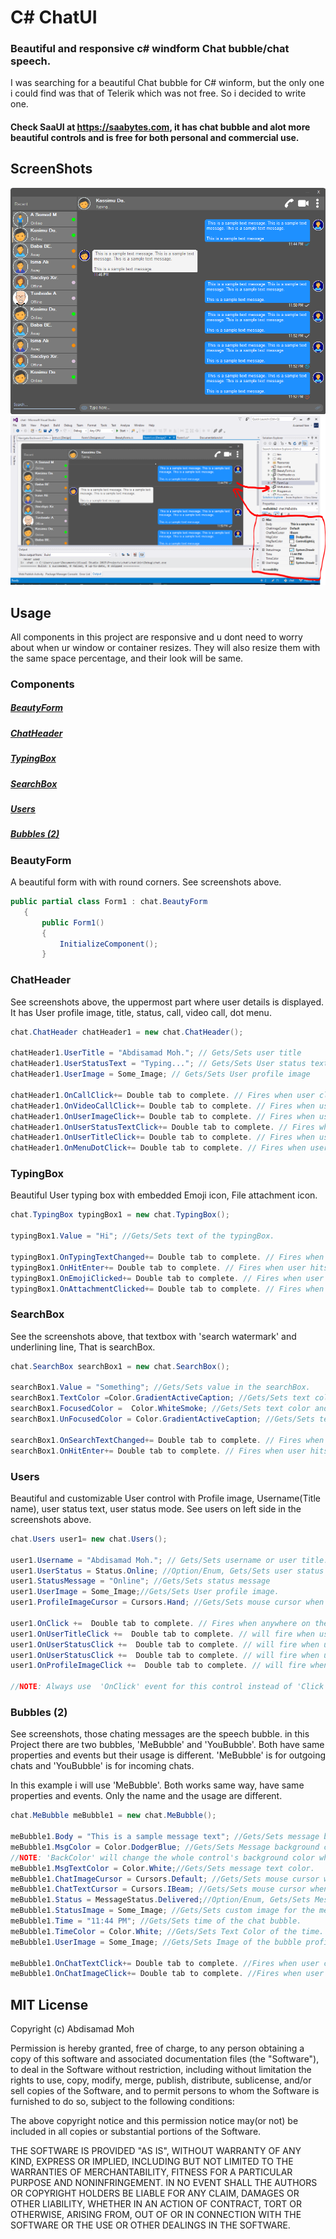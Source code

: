 # C# ChatUI
### Beautiful and responsive c# windform Chat bubble/chat speech.
I was searching for a beautiful Chat bubble for C# winform, but the only one i could find was that of Telerik which was not free. So i decided to write one.

#### Check SaaUI at <a href="https://saabytes.com">https://saabytes.com</a>, it has chat bubble and alot more beautiful controls and is free for both personal and commercial use.
## ScreenShots

![Alt text](https://github.com/AbdisamadMoh/CSharp-ChatUI-Winforms/blob/master/Scr1.PNG?raw=true "")
![Alt text](https://github.com/AbdisamadMoh/CSharp-ChatUI-Winforms/blob/master/Scr2.PNG?raw=true "")


## Usage

All components in this project are responsive and u dont need to worry about when ur window or container resizes. They will also resize them with the same space percentage, and their look will be same.



### Components
##### <a href="#BeautyForm">BeautyForm</a>
##### <a href="#ChatHeader">ChatHeader</a>
##### <a href="#TypingBox">TypingBox</a>
##### <a href="#SearchBox">SearchBox</a>
##### <a href="#Users">Users</a>
##### <a href="#Bubbles">Bubbles (2)</a>

### <div id="BeautyForm"> BeautyForm</div>
A beautiful form with with round corners. See screenshots above.
 ``` C#
public partial class Form1 : chat.BeautyForm
    {
        public Form1()
        {
            InitializeComponent();
        }
```
### <div id="#ChatHeader">ChatHeader</div>
See screenshots above, the uppermost part where user details is displayed. It has User profile image, title, status, call, video call, dot menu.

 ``` C#
chat.ChatHeader chatHeader1 = new chat.ChatHeader();

chatHeader1.UserTitle = "Abdisamad Moh."; // Gets/Sets user title
chatHeader1.UserStatusText = "Typing..."; // Gets/Sets User status text.
chatHeader1.UserImage = Some_Image; // Gets/Sets User profile image

chatHeader1.OnCallClick+= Double tab to complete. // Fires when user clicks  Call icon
chatHeader1.OnVideoCallClick+= Double tab to complete. // Fires when user clicks Video Call icon
chatHeader1.OnUserImageClick+= Double tab to complete. // Fires when user clicks  Profile Image
chatHeader1.OnUserStatusTextClick+= Double tab to complete. // Fires when user clicks User status Text
chatHeader1.OnUserTitleClick+= Double tab to complete. // Fires when user clicks User Title Text
chatHeader1.OnMenuDotClick+= Double tab to complete. // Fires when user clicks Dot menu

```

### <div id="#TypingBox">TypingBox</div>
Beautiful User typing box with embedded Emoji icon, File attachment icon.

 ``` C#
 chat.TypingBox typingBox1 = new chat.TypingBox();

typingBox1.Value = "Hi"; //Gets/Sets text of the typingBox.

typingBox1.OnTypingTextChanged+= Double tab to complete. // Fires when user writes something into the typingBox. This fires per character.
typingBox1.OnHitEnter+= Double tab to complete. // Fires when user hits ENTER key while the typingBox is focused. This fires before newline is created in the typingBox. SHIFT+ENTER will also create newline without firing this event.
typingBox1.OnEmojiClicked+= Double tab to complete. // Fires when user clicks Emoji icon in the typingBox.
typingBox1.OnAttachmentClicked+= Double tab to complete. // Fires when user clicks File attachment icon in the typingBox.

```

### <div id="#SearchBox">SearchBox</div>
See the screenshots above, that textbox with 'search watermark' and underlining line, That is  searchBox.

 ``` C#
chat.SearchBox searchBox1 = new chat.SearchBox();

searchBox1.Value = "Something"; //Gets/Sets value in the searchBox.
searchBox1.TextColor =Color.GradientActiveCaption; //Gets/Sets text color and the bottom line color of the searchBox.
searchBox1.FocusedColor =  Color.WhiteSmoke; //Gets/Sets text color and the bottom line color of the searchBox when it is focused.
searchBox1.UnFocusedColor = Color.GradientActiveCaption; //Gets/Sets text color and the bottom line color of the searchBox when it is not focused.

searchBox1.OnSearchTextChanged+= Double tab to complete. // Fires when user writes something into the typingBox. This fires per character.
searchBox1.OnHitEnter+= Double tab to complete. // Fires when user hits ENTER key while the searchBox is focused. 

```

### <div id="#Users">Users</div>
Beautiful and customizable User control with Profile image, Username(Title name), user status text, user status mode.
See users on left side in the screenshots above.
 ``` C#
chat.Users user1= new chat.Users();

user1.Username = "Abdisamad Moh."; // Gets/Sets username or user title.
user1.UserStatus = Status.Online; //Option/Enum, Gets/Sets user status mode. Online, Away, Offline. U can add more if u want.
user1.StatusMessage = "Online"; //Gets/Sets status message
user1.UserImage = Some_Image;//Gets/Sets User profile image.
user1.ProfileImageCursor = Cursors.Hand; //Gets/Sets mouse cursor when user hovers mouse pointer over userImage.

user1.OnClick +=  Double tab to complete. // Fires when anywhere on the user is clicked Including Username, statusText and StatusMode. However they will be excluded if u give them their own event.
user1.OnUserTitleClick +=  Double tab to complete. // will fire when user clicks Username/Title. In this case, user1.OnClick will not be fired when user clicks on Username/Title.
user1.OnUserStatusClick +=  Double tab to complete. // will fire when user clicks user status text. In this case, user1.OnClick will not be fired when user clicks on user status text..
user1.OnUserStatusClick +=  Double tab to complete. // will fire when user clicks user status mode icon. In this case, user1.OnClick will not be fired when user clicks on user status mode icon.
user1.OnProfileImageClick +=  Double tab to complete. // will fire when user clicks user profile image. In this case, user1.OnClick will not be fired when user clicks on user profile image.

//NOTE: Always use  'OnClick' event for this control instead of 'Click' event. 'OnClick' will take care of all other sub events. Double clicking this control on design time will generate 'Click' event instead of 'OnClick' event which is not recommended. In your Properties explorer find 'OnClick' event and double click to generate 'OnClick' event.

```

### <div id="#Bubbles">Bubbles (2)</div>
See screenshots, those chating messages are the speech bubble. in this Project there are two bubbles, 'MeBubble' and 'YouBubble'. Both have same properties and events but their usage is different. 'MeBubble' is for outgoing chats and 'YouBubble' is for incoming chats.

In this example i will use 'MeBubble'. Both works same way, have same properties and events. Only the name and the usage are different.

 ``` C#
chat.MeBubble meBubble1 = new chat.MeBubble();

meBubble1.Body = "This is a sample message text"; //Gets/Sets message body.
meBubble1.MsgColor = Color.DodgerBlue; //Gets/Sets Message background color. 
//NOTE: 'BackColor' will change the whole control's background color while 'MsgColor' will only change the message Body part.
meBubble1.MsgTextColor = Color.White;//Gets/Sets message text color.
meBubble1.ChatImageCursor = Cursors.Default; //Gets/Sets mouse cursor when it hovers over Bubble profile image.
meBubble1.ChatTextCursor = Cursors.IBeam; //Gets/Sets mouse cursor when it hovers over chat body.
meBubble1.Status = MessageStatus.Delivered;//Option/Enum, Gets/Sets Message status. This is the tick option. Options:  Sending, Sent, Delivered, Read,  Error,  None, Custom. where None will hide the tick option and Custom will give u option to put what u want.
meBubble1.StatusImage = Some_Image; //Gets/Sets custom image for the message status option, that is the tick option.
meBubble1.Time = "11:44 PM"; //Gets/Sets time of the chat bubble.
meBubble1.TimeColor = Color.White; //Gets/Sets Text Color of the time.
meBubble1.UserImage = Some_Image; //Gets/Sets Image of the bubble profile image.

meBubble1.OnChatTextClick+= Double tab to complete. //Fires when user clicks message body part.
meBubble1.OnChatImageClick+= Double tab to complete. //Fires when user clicks the Profile picture of the bubble..


```





## MIT License

Copyright (c) Abdisamad Moh

Permission is hereby granted, free of charge, to any person obtaining a copy
of this software and associated documentation files (the "Software"), to deal
in the Software without restriction, including without limitation the rights
to use, copy, modify, merge, publish, distribute, sublicense, and/or sell
copies of the Software, and to permit persons to whom the Software is
furnished to do so, subject to the following conditions:

The above copyright notice and this permission notice may(or not) be included in all
copies or substantial portions of the Software.

THE SOFTWARE IS PROVIDED "AS IS", WITHOUT WARRANTY OF ANY KIND, EXPRESS OR
IMPLIED, INCLUDING BUT NOT LIMITED TO THE WARRANTIES OF MERCHANTABILITY,
FITNESS FOR A PARTICULAR PURPOSE AND NONINFRINGEMENT. IN NO EVENT SHALL THE
AUTHORS OR COPYRIGHT HOLDERS BE LIABLE FOR ANY CLAIM, DAMAGES OR OTHER
LIABILITY, WHETHER IN AN ACTION OF CONTRACT, TORT OR OTHERWISE, ARISING FROM,
OUT OF OR IN CONNECTION WITH THE SOFTWARE OR THE USE OR OTHER DEALINGS IN THE
SOFTWARE.






